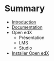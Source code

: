# Summary

* [Introduction](README.md)
* [Documentation](documentation.md)
* Open edX
   * Présentation
   * LMS
   * Studio
* [Installer Open edX](installer-open-edx.md)

